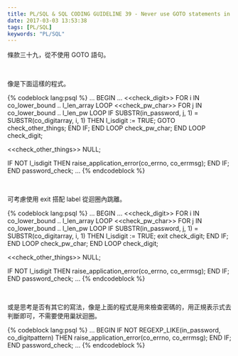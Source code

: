 ```yaml
---
title: PL/SQL & SQL CODING GUIDELINE 39 - Never use GOTO statements in your code
date: 2017-03-03 13:53:38
tags: [PL/SQL]
keywords: "PL/SQL"
---
```


條款三十九，從不使用 GOTO 語句。  

<!-- More -->

<br/>


像是下面這樣的程式。  

{% codeblock lang:psql %}
...
BEGIN
  ...
  <<check_digit>>
  FOR i IN co_lower_bound .. l_len_array
  LOOP
      <<check_pw_char>>
      FOR j IN co_lower_bound .. l_len_pw
      LOOP
          IF SUBSTR(in_password, j, 1) = SUBSTR(co_digitarray, i, 1) THEN
            l_isdigit := TRUE;
            GOTO check_other_things;
          END IF;
      END LOOP check_pw_char;
  END LOOP check_digit;

  <<check_other_things>>
  NULL;

  IF NOT l_isdigit THEN
    raise_application_error(co_errno, co_errmsg);
  END IF;
END password_check;
...
{% endcodeblock %}

<br/>


可考慮使用 exit 搭配 label 從迴圈內跳離。  

{% codeblock lang:psql %}
...
BEGIN
  ...
  <<check_digit>>
  FOR i IN co_lower_bound .. l_len_array
  LOOP
      <<check_pw_char>>
      FOR j IN co_lower_bound .. l_len_pw
      LOOP
          IF SUBSTR(in_password, j, 1) = SUBSTR(co_digitarray, i, 1) THEN
            l_isdigit := TRUE;
            exit check_digit;
          END IF;
      END LOOP check_pw_char;
  END LOOP check_digit;

  <<check_other_things>>
  NULL;

  IF NOT l_isdigit THEN
    raise_application_error(co_errno, co_errmsg);
  END IF;
END password_check;
...
{% endcodeblock %}

<br/>


或是思考是否有其它的寫法，像是上面的程式是用來檢查密碼的，用正規表示式去判斷即可，不需要使用巢狀迴圈。  

{% codeblock lang:psql %}
...
BEGIN
  IF NOT REGEXP_LIKE(in_password, co_digitpattern)
  THEN
    raise_application_error(co_errno, co_errmsg);
  END IF;
END password_check;
...
{% endcodeblock %}